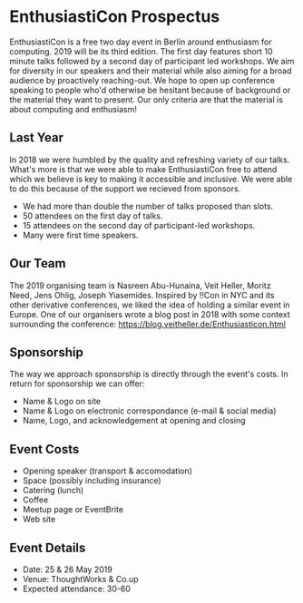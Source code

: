 # EnthusiastiCon Prospectus

EnthusiastiCon is a free two day event in Berlin around enthusiasm for computing.
2019 will be its third edition.
The first day features short 10 minute talks followed by a second day of participant led workshops.
We aim for diversity in our speakers and their material while also aiming for a broad audience by proactively reaching-out.
We hope to open up conference speaking to people who'd otherwise be hesitant because of background or the material they want to present.
Our only criteria are that the material is about computing and enthusiasm!

## Last Year

In 2018 we were humbled by the quality and refreshing variety of our talks.
What's more is that we were able to make EnthusiastiCon free to attend which we believe is key to making it accessible and inclusive.
We were able to do this because of the support we recieved from sponsors.

* We had more than double the number of talks proposed than slots.
* 50 attendees on the first day of talks.
* 15 attendees on the second day of participant-led workshops.
* Many were first time speakers.

## Our Team

The 2019 organising team is Nasreen Abu-Hunaina, Veit Heller, Moritz Need, Jens Ohlig, Joseph Yiasemides.
Inspired by !!Con in NYC and its other derivative conferences, we liked the idea of holding a similar event in Europe.
One of our organisers wrote a blog post in 2018 with some context surrounding the conference: https://blog.veitheller.de/Enthusiasticon.html

## Sponsorship

The way we approach sponsorship is directly through the event's costs.
In return for sponsorship we can offer:

- Name & Logo on site
- Name & Logo on electronic correspondance (e-mail & social media)
- Name, Logo, and acknowledgement at opening and closing

## Event Costs

- Opening speaker (transport & accomodation)
- Space (possibly including insurance)
- Catering (lunch)
- Coffee
- Meetup page or EventBrite
- Web site

## Event Details

* Date: 25 & 26 May 2019
* Venue: ThoughtWorks & Co.up
* Expected attendance: 30-60
